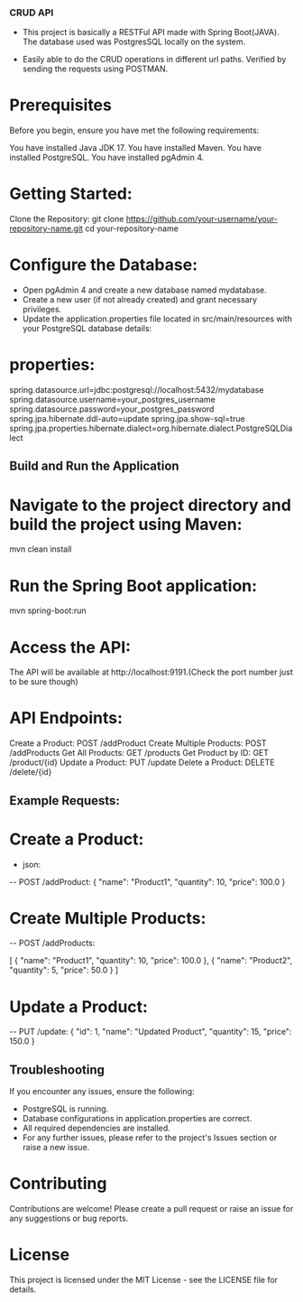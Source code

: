 ### CRUD API

- This project is basically a RESTFul API made with Spring Boot(JAVA). The database used was PostgresSQL locally on the system.

- Easily able to do the CRUD operations in different url paths. Verified by sending the requests using POSTMAN.

# Prerequisites

Before you begin, ensure you have met the following requirements:

You have installed Java JDK 17.
You have installed Maven.
You have installed PostgreSQL.
You have installed pgAdmin 4.

# Getting Started:

Clone the Repository:
git clone https://github.com/your-username/your-repository-name.git
cd your-repository-name

# Configure the Database:

- Open pgAdmin 4 and create a new database named mydatabase.
- Create a new user (if not already created) and grant necessary privileges.
- Update the application.properties file located in src/main/resources with your PostgreSQL database details:

# properties:

spring.datasource.url=jdbc:postgresql://localhost:5432/mydatabase
spring.datasource.username=your_postgres_username
spring.datasource.password=your_postgres_password
spring.jpa.hibernate.ddl-auto=update
spring.jpa.show-sql=true
spring.jpa.properties.hibernate.dialect=org.hibernate.dialect.PostgreSQLDialect

## Build and Run the Application

# Navigate to the project directory and build the project using Maven:

mvn clean install

# Run the Spring Boot application:

mvn spring-boot:run

# Access the API:

The API will be available at http://localhost:9191.(Check the port number just to be sure though)

# API Endpoints:

Create a Product: POST /addProduct
Create Multiple Products: POST /addProducts
Get All Products: GET /products
Get Product by ID: GET /product/{id}
Update a Product: PUT /update
Delete a Product: DELETE /delete/{id}

## Example Requests:

# Create a Product:

- json:

-- POST /addProduct:
{
    "name": "Product1",
    "quantity": 10,
    "price": 100.0
}

# Create Multiple Products:


-- POST /addProducts:

[
    {
        "name": "Product1",
        "quantity": 10,
        "price": 100.0
    },
    {
        "name": "Product2",
        "quantity": 5,
        "price": 50.0
    }
]

# Update a Product:

-- PUT /update:
{
    "id": 1,
    "name": "Updated Product",
    "quantity": 15,
    "price": 150.0
}

## Troubleshooting
If you encounter any issues, ensure the following:

- PostgreSQL is running.
- Database configurations in application.properties are correct.
- All required dependencies are installed.
- For any further issues, please refer to the project's Issues section or raise a new issue.

# Contributing

Contributions are welcome! Please create a pull request or raise an issue for any suggestions or bug reports.

# License

This project is licensed under the MIT License - see the LICENSE file for details.

